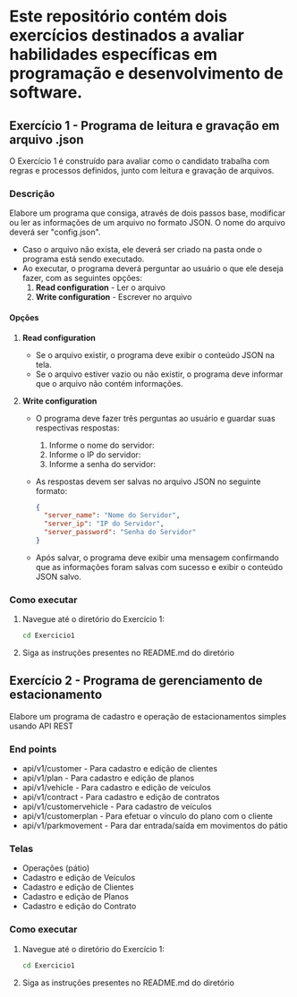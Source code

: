 # Este repositório contém dois exercícios destinados a avaliar habilidades específicas em programação e desenvolvimento de software. 

## Exercício 1 - Programa de leitura e gravação em arquivo .json

O Exercício 1 é construído para avaliar como o candidato trabalha com regras e processos definidos, junto com leitura e gravação de arquivos.

### Descrição

Elabore um programa que consiga, através de dois passos base, modificar ou ler as informações de um arquivo no formato JSON. O nome do arquivo deverá ser "config.json". 

- Caso o arquivo não exista, ele deverá ser criado na pasta onde o programa está sendo executado.
- Ao executar, o programa deverá perguntar ao usuário o que ele deseja fazer, com as seguintes opções:
  1. **Read configuration** - Ler o arquivo
  2. **Write configuration** - Escrever no arquivo

#### Opções

1. **Read configuration**

    - Se o arquivo existir, o programa deve exibir o conteúdo JSON na tela.
    - Se o arquivo estiver vazio ou não existir, o programa deve informar que o arquivo não contém informações.

2. **Write configuration**

    - O programa deve fazer três perguntas ao usuário e guardar suas respectivas respostas:
      1. Informe o nome do servidor:
      2. Informe o IP do servidor:
      3. Informe a senha do servidor:

    - As respostas devem ser salvas no arquivo JSON no seguinte formato:
      ```json
      {
        "server_name": "Nome do Servidor",
        "server_ip": "IP do Servidor",
        "server_password": "Senha do Servidor"
      }
      ```

    - Após salvar, o programa deve exibir uma mensagem confirmando que as informações foram salvas com sucesso e exibir o conteúdo JSON salvo.

### Como executar

1. Navegue até o diretório do Exercício 1:
   ```sh
   cd Exercicio1
   ```

2. Siga as instruções presentes no README.md do diretório

## Exercício 2 - Programa de gerenciamento de estacionamento

Elabore um programa de cadastro e operação de estacionamentos simples usando API REST

### End points

  - api/v1/customer - Para cadastro e edição de clientes
  - api/v1/plan - Para cadastro e edição de planos
  - api/v1/vehicle - Para cadastro e edição de veículos
  - api/v1/contract - Para cadastro e edição de contratos
  - api/v1/customervehicle - Para cadastro de veículos
  - api/v1/customerplan - Para efetuar o vínculo do plano com o cliente
  - api/v1/parkmovement - Para dar entrada/saída em movimentos do pátio

### Telas
  - Operações (pátio)
  - Cadastro e edição de Veículos
  - Cadastro e edição de Clientes
  - Cadastro e edição de Planos
  - Cadastro e edição do Contrato

### Como executar

1. Navegue até o diretório do Exercício 1:
   ```sh
   cd Exercicio1
   ```

2. Siga as instruções presentes no README.md do diretório
